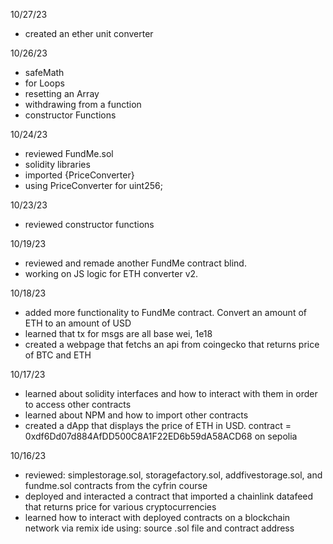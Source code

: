 10/27/23
- created an ether unit converter

10/26/23
- safeMath
- for Loops
- resetting an Array
- withdrawing from a function
- constructor Functions
  
10/24/23
- reviewed FundMe.sol
- solidity libraries
- imported {PriceConverter}
- using PriceConverter for uint256;

10/23/23
- reviewed constructor functions

10/19/23
- reviewed and remade another FundMe contract blind.
- working on JS logic for ETH converter v2.

10/18/23
- added more functionality to FundMe contract. Convert an amount of ETH to an amount of USD
- learned that tx for msgs are all base wei, 1e18
- created a webpage that fetchs an api from coingecko that returns price of BTC and ETH

10/17/23
- learned about solidity interfaces and how to interact with them in order to access other contracts
- learned about NPM and how to import other contracts
- created a dApp that displays the price of ETH in USD. contract = 0xdf6Dd07d884AfDD500C8A1F22ED6b59dA58ACD68 on sepolia

10/16/23
- reviewed: simplestorage.sol, storagefactory.sol, addfivestorage.sol, and fundme.sol contracts from the cyfrin course
- deployed and interacted a contract that imported a chainlink datafeed that returns price for various cryptocurrencies
- learned how to interact with deployed contracts on a blockchain network via remix ide using: source .sol file and contract address

